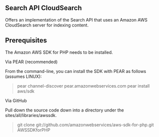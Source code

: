 Search API CloudSearch
--------------------------

Offers an implementation of the Search API that uses an Amazon 
AWS CloudSearch server for indexing content.

Prerequisites
---------------

The Amazon AWS SDK for PHP needs to be installed. 

Via PEAR (recommended)

From the command-line, you can install the SDK with PEAR as 
follows (assumes LINUX):

> pear channel-discover pear.amazonwebservices.com
> pear install aws/sdk

Via GitHub

Pull down the source code down into a directory under 
the sites/all/libraries/awssdk.

> git clone git://github.com/amazonwebservices/aws-sdk-for-php.git AWSSDKforPHP
